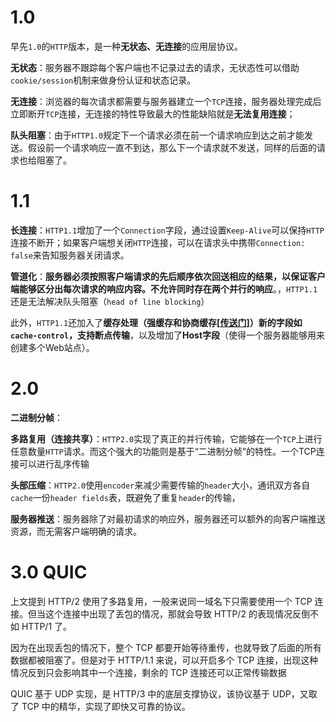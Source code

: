 # 1.0

早先`1.0`的`HTTP`版本，是一种**无状态、无连接**的应用层协议。

**无状态**：服务器不跟踪每个客户端也不记录过去的请求，无状态性可以借助`cookie/session`机制来做身份认证和状态记录。

**无连接**：浏览器的每次请求都需要与服务器建立一个`TCP`连接，服务器处理完成后立即断开`TCP`连接，无连接的特性导致最大的性能缺陷就是**无法复用连接**；

**队头阻塞**：由于`HTTP1.0`规定下一个请求必须在前一个请求响应到达之前才能发送。假设前一个请求响应一直不到达，那么下一个请求就不发送，同样的后面的请求也给阻塞了。

# 1.1

**长连接**：`HTTP1.1`增加了一个`Connection`字段，通过设置`Keep-Alive`可以保持`HTTP`连接不断开；如果客户端想关闭`HTTP`连接，可以在请求头中携带`Connection: false`来告知服务器关闭请求。

**管道化**：**服务器必须按照客户端请求的先后顺序依次回送相应的结果，以保证客户端能够区分出每次请求的响应内容。**不允许同时存在两个**并行的响应**。，`HTTP1.1`还是无法解决队头阻塞（`head of line blocking`）

此外，`HTTP1.1`还加入了**缓存处理（强缓存和协商缓存[[传送门](http://www.yangzicong.com/article/12)]）**新的字段如`cache-control`，支持**断点传输**，以及增加了**Host字段**（使得一个服务器能够用来创建多个Web站点）。

# 2.0

**二进制分帧**：

**多路复用（连接共享）**：`HTTP2.0`实现了真正的并行传输，它能够在一个`TCP`上进行任意数量`HTTP`请求。而这个强大的功能则是基于“二进制分帧”的特性。一个TCP连接可以进行乱序传输

**头部压缩**：`HTTP2.0`使用`encoder`来减少需要传输的`header`大小，通讯双方各自`cache`一份`header fields`表，既避免了重复`header`的传输，

**服务器推送**：服务器除了对最初请求的响应外，服务器还可以额外的向客户端推送资源，而无需客户端明确的请求。



# 3.0 QUIC

上文提到 HTTP/2 使用了多路复用，一般来说同一域名下只需要使用一个 TCP 连接。但当这个连接中出现了丢包的情况，那就会导致 HTTP/2 的表现情况反倒不如 HTTP/1 了。

因为在出现丢包的情况下，整个 TCP 都要开始等待重传，也就导致了后面的所有数据都被阻塞了。但是对于 HTTP/1.1 来说，可以开启多个 TCP 连接，出现这种情况反到只会影响其中一个连接，剩余的 TCP 连接还可以正常传输数据

QUIC 基于 UDP 实现，是 HTTP/3 中的底层支撑协议，该协议基于 UDP，又取了 TCP 中的精华，实现了即快又可靠的协议。